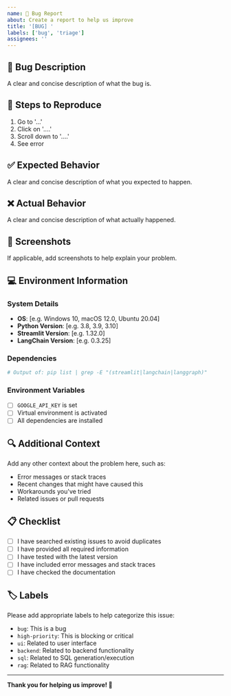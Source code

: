 ```yaml
---
name: 🐛 Bug Report
about: Create a report to help us improve
title: '[BUG] '
labels: ['bug', 'triage']
assignees: ''
---
```


## 🐛 **Bug Description**

A clear and concise description of what the bug is.

## 🔄 **Steps to Reproduce**

1. Go to '...'
2. Click on '....'
3. Scroll down to '....'
4. See error

## ✅ **Expected Behavior**

A clear and concise description of what you expected to happen.

## ❌ **Actual Behavior**

A clear and concise description of what actually happened.

## 📸 **Screenshots**

If applicable, add screenshots to help explain your problem.

## 💻 **Environment Information**

### **System Details**
- **OS**: [e.g. Windows 10, macOS 12.0, Ubuntu 20.04]
- **Python Version**: [e.g. 3.8, 3.9, 3.10]
- **Streamlit Version**: [e.g. 1.32.0]
- **LangChain Version**: [e.g. 0.3.25]

### **Dependencies**
```bash
# Output of: pip list | grep -E "(streamlit|langchain|langgraph)"
```

### **Environment Variables**
- [ ] `GOOGLE_API_KEY` is set
- [ ] Virtual environment is activated
- [ ] All dependencies are installed

## 🔍 **Additional Context**

Add any other context about the problem here, such as:
- Error messages or stack traces
- Recent changes that might have caused this
- Workarounds you've tried
- Related issues or pull requests

## 📋 **Checklist**

- [ ] I have searched existing issues to avoid duplicates
- [ ] I have provided all required information
- [ ] I have tested with the latest version
- [ ] I have included error messages and stack traces
- [ ] I have checked the documentation

## 🏷️ **Labels**

Please add appropriate labels to help categorize this issue:
- `bug`: This is a bug
- `high-priority`: This is blocking or critical
- `ui`: Related to user interface
- `backend`: Related to backend functionality
- `sql`: Related to SQL generation/execution
- `rag`: Related to RAG functionality

---

**Thank you for helping us improve! 🚀** 